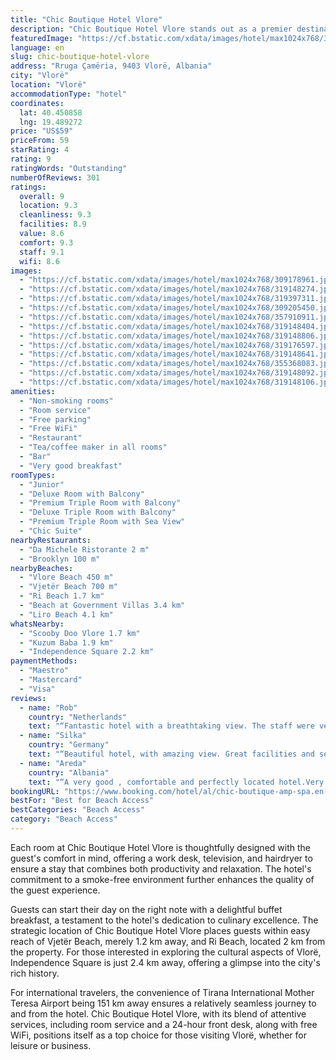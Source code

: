 ```yaml
---
title: "Chic Boutique Hotel Vlore"
description: "Chic Boutique Hotel Vlore stands out as a premier destination for travelers seeking both comfort and convenience in the heart of Vlorë."
featuredImage: "https://cf.bstatic.com/xdata/images/hotel/max1024x768/309178961.jpg?k=6a1f30749f931d340b804d67ff480f050b1766819c1bbea9322ee80377770214&o=&hp=1"
language: en
slug: chic-boutique-hotel-vlore
address: "Rruga Çamëria, 9403 Vlorë, Albania"
city: "Vlorë"
location: "Vlorë"
accommodationType: "hotel"
coordinates:
  lat: 40.450858
  lng: 19.489272
price: "US$59"
priceFrom: 59
starRating: 4
rating: 9
ratingWords: "Outstanding"
numberOfReviews: 301
ratings:
  overall: 9
  location: 9.3
  cleanliness: 9.3
  facilities: 8.9
  value: 8.6
  comfort: 9.3
  staff: 9.1
  wifi: 8.6
images:
  - "https://cf.bstatic.com/xdata/images/hotel/max1024x768/309178961.jpg?k=6a1f30749f931d340b804d67ff480f050b1766819c1bbea9322ee80377770214&o=&hp=1"
  - "https://cf.bstatic.com/xdata/images/hotel/max1024x768/319148274.jpg?k=da37c90e5bbaeefc84aaf97860027453db68466078362cdff1a6565cd434e5d5&o=&hp=1"
  - "https://cf.bstatic.com/xdata/images/hotel/max1024x768/319397311.jpg?k=cd0dedcb54c1fb4ad6e8b09aa8b8b54f16128a16564af5b1328399b74075536d&o=&hp=1"
  - "https://cf.bstatic.com/xdata/images/hotel/max1024x768/309205450.jpg?k=09ef60d684860416b964d869f804f725f0d79c02885d6e1123e030982724d1c3&o=&hp=1"
  - "https://cf.bstatic.com/xdata/images/hotel/max1024x768/357910911.jpg?k=1a504d3cee3fe8f9a128c1a5af32af0ad72c4afe6bfb7d4ad237578cac4f2e9d&o=&hp=1"
  - "https://cf.bstatic.com/xdata/images/hotel/max1024x768/319148404.jpg?k=87d792b8507cb0e1de3c3d2aa7d0229cf121c81a9b07488d71b48126cd6992e0&o=&hp=1"
  - "https://cf.bstatic.com/xdata/images/hotel/max1024x768/319148806.jpg?k=e998093234ebaa1c3128a1516c1fc7f2c4120c63c733cb1c176bd9bc7408eb7e&o=&hp=1"
  - "https://cf.bstatic.com/xdata/images/hotel/max1024x768/319176597.jpg?k=8a2c268782a859e17dc070c28ec9d1be245172fe13df38b522b9e0cde493675f&o=&hp=1"
  - "https://cf.bstatic.com/xdata/images/hotel/max1024x768/319148641.jpg?k=08ed74516e7a29d16f40b49cc47de9e05dc2c47f7475c4d1e07723c423587089&o=&hp=1"
  - "https://cf.bstatic.com/xdata/images/hotel/max1024x768/355368083.jpg?k=3ed10b8e26033caf423d9aec0cd315b9d5fc06e828a78e42b35f929c255a184a&o=&hp=1"
  - "https://cf.bstatic.com/xdata/images/hotel/max1024x768/319148092.jpg?k=394bcaa4fa0908d8c812916fba58e5cfb5d63912213f044b9bde8ec9ce741779&o=&hp=1"
  - "https://cf.bstatic.com/xdata/images/hotel/max1024x768/319148106.jpg?k=e260a76ea739558aa50b96eb8bdc872d17d2a6b5aa4f192ef0987c9aa1fb5d37&o=&hp=1"
amenities:
  - "Non-smoking rooms"
  - "Room service"
  - "Free parking"
  - "Free WiFi"
  - "Restaurant"
  - "Tea/coffee maker in all rooms"
  - "Bar"
  - "Very good breakfast"
roomTypes:
  - "Junior"
  - "Deluxe Room with Balcony"
  - "Premium Triple Room with Balcony"
  - "Deluxe Triple Room with Balcony"
  - "Premium Triple Room with Sea View"
  - "Chic Suite"
nearbyRestaurants:
  - "Da Michele Ristorante 2 m"
  - "Brooklyn 100 m"
nearbyBeaches:
  - "Vlore Beach 450 m"
  - "Vjetër Beach 700 m"
  - "Ri Beach 1.7 km"
  - "Beach at Government Villas 3.4 km"
  - "Liro Beach 4.1 km"
whatsNearby:
  - "Scooby Doo Vlore 1.7 km"
  - "Kuzum Baba 1.9 km"
  - "Independence Square 2.2 km"
paymentMethods:
  - "Maestro"
  - "Mastercard"
  - "Visa"
reviews:
  - name: "Rob"
    country: "Netherlands"
    text: "“Fantastic hotel with a breathtaking view. The staff were very helpful and friendly. The service was great and the room was very clean and comfy. Plus we really loved the food in the restaurant. Would highly recommend a stay at Chic!”"
  - name: "Silka"
    country: "Germany"
    text: "“Beautiful hotel, with amazing view. Great facilities and service. I wish we stayed longer, so we will definitely go back.”"
  - name: "Areda"
    country: "Albania"
    text: "“A very good , comfortable and perfectly located hotel.Very clean rooms with hair dryer.Gorgeous accomodation . Friendly and kind staff. Breakfast was fine.”"
bookingURL: "https://www.booking.com/hotel/al/chic-boutique-amp-spa.en-gb.html?aid=8035640"
bestFor: "Best for Beach Access"
bestCategories: "Beach Access"
category: "Beach Access"
---
```


Each room at Chic Boutique Hotel Vlore is thoughtfully designed with the guest's comfort in mind, offering a work desk, television, and hairdryer to ensure a stay that combines both productivity and relaxation. The hotel's commitment to a smoke-free environment further enhances the quality of the guest experience.

Guests can start their day on the right note with a delightful buffet breakfast, a testament to the hotel's dedication to culinary excellence. The strategic location of Chic Boutique Hotel Vlore places guests within easy reach of Vjetër Beach, merely 1.2 km away, and Ri Beach, located 2 km from the property. For those interested in exploring the cultural aspects of Vlorë, Independence Square is just 2.4 km away, offering a glimpse into the city's rich history.

For international travelers, the convenience of Tirana International Mother Teresa Airport being 151 km away ensures a relatively seamless journey to and from the hotel. Chic Boutique Hotel Vlore, with its blend of attentive services, including room service and a 24-hour front desk, along with free WiFi, positions itself as a top choice for those visiting Vlorë, whether for leisure or business.